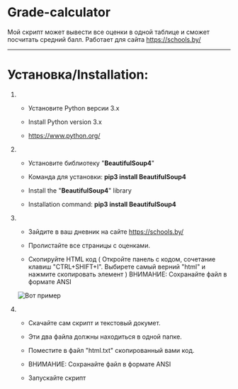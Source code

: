 # Grade-calculator
Мой скрипт может вывести все оценки в одной таблице и сможет посчитать средний балл.
Работает для сайта https://schools.by/

***
Установка/Installation:
=====================
1. * Установите Python версии 3.x

   * Install Python version 3.x
   
   * https://www.python.org/

2. * Установите библиотеку "**BeautifulSoup4**"

   * Команда для установки: **pip3 install BeautifulSoup4**
   
   
   * Install the "**BeautifulSoup4**" library
   
   * Installation command: **pip3 install BeautifulSoup4**

3. * Зайдите в ваш дневник на сайте https://schools.by/

   * Пролистайте все страницы с оценками.
   
   * Скопируйте HTML код ( Откройте панель с кодом, сочетание клавиш "CTRL+SHIFT+I". Выбирете самый верний "html" и нажмите скопировать        элемент ) 
   ВНИМАНИЕ: Сохранайте файл в формате ANSI
   
   ![Вот пример](https://sun9-10.userapi.com/c855232/v855232412/f7984/_2Ba_wSloqg.jpg)

4. * Скачайте сам скрипт и текстовый докумет.

   * Эти два файла должны находиться в одной папке.
   
   * Поместите в файл "html.txt" скопированный вами код.
   * ВНИМАНИЕ: Сохранайте файл в формате ANSI
   
   * Запускайте скрипт

